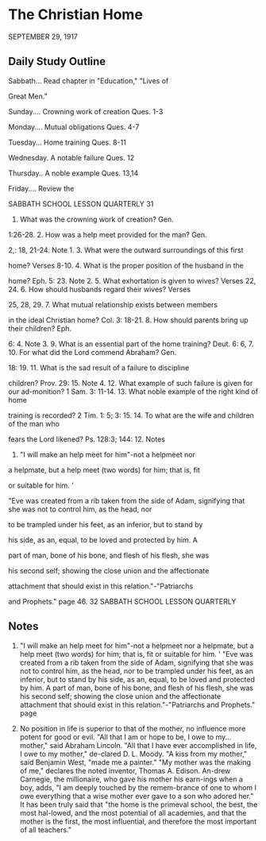 # The Christian Home
SEPTEMBER 29, 1917

## Daily Study Outline

Sabbath... Read chapter in "Education," "Lives of

Great Men."

Sunday.... Crowning work of creation Ques. 1-3

Monday.... Mutual obligations Ques. 4-7

Tuesday... Home training Ques. 8-11

Wednesday. A notable failure Ques. 12

Thursday.. A noble example Ques. 13,14

Friday.... Review the

SABBATH SCHOOL LESSON QUARTERLY 31

1. What was the crowning work of creation? Gen.

1:26-28. 2. How was a help meet provided for the man? Gen.

2,: 18, 21-24. Note 1. 3. What were the outward surroundings of this first

home? Verses 8-10. 4. What is the proper position of the husband in the

home? Eph. 5: 23. Note 2. 5. What exhortation is given to wives? Verses 22, 24. 6. How should husbands regard their wives? Verses

25, 28, 29. 7. What mutual relationship exists between members

in the ideal Christian home? Col. 3: 18-21. 8. How should parents bring up their children? Eph.

6: 4. Note 3. 9. What is an essential part of the home training? Deut. 6: 6, 7. 10. For what did the Lord commend Abraham? Gen.

18: 19. 11. What is the sad result of a failure to discipline

children? Prov. 29: 15. Note 4. 12. What example of such failure is given for our ad-monition? 1 Sam. 3: 11-14. 13. What noble example of the right kind of home

training is recorded? 2 Tim. 1: 5; 3: 15. 14. To what are the wife and children of the man who

fears the Lord likened? Ps. 128:3; 144: 12. Notes

1. "I will make an help meet for him"-not a helpmeet nor

a helpmate, but a help meet (two words) for him; that is, fit

or suitable for him. '

"Eve was created from a rib taken from the side of Adam, signifying that she was not to control him, as the head, nor

to be trampled under his feet, as an inferior, but to stand by

his side, as an, equal, to be loved and protected by him. A

part of man, bone of his bone, and flesh of his flesh, she was

his second self; showing the close union and the affectionate

attachment that should exist in this relation."-"Patriarchs

and Prophets." page 46. 32 SABBATH SCHOOL LESSON QUARTERLY

## Notes

1. "I will make an help meet for him"-not a helpmeet nor a helpmate, but a help meet (two words) for him; that is, fit or suitable for him. ' "Eve was created from a rib taken from the side of Adam, signifying that she was not to control him, as the head, nor to be trampled under his feet, as an inferior, but to stand by his side, as an, equal, to be loved and protected by him. A part of man, bone of his bone, and flesh of his flesh, she was his second self; showing the close union and the affectionate attachment that should exist in this relation."-"Patriarchs and Prophets." page

4. No position in life is superior to that of the mother, no influence more potent for good or evil. "All that I am or hope to be, I owe to my... mother," said Abraham Lincoln. "All that I have ever accomplished in life, I owe to my mother," de-clared D. L. Moody. "A kiss from my mother," said Benjamin West, "made me a painter." "My mother was the making of me," declares the noted inventor, Thomas A. Edison. An-drew Carnegie, the millionaire, who gave his mother his earn-ings when a boy, adds, "I am deeply touched by the remem-brance of one to whom I owe everything that a wise mother ever gave to a son who adored her." It has been truly said that "the home is the primeval school, the best, the most hal-lowed, and the most potential of all academies, and that the mother is the first, the most influential, and therefore the most important of all teachers."

